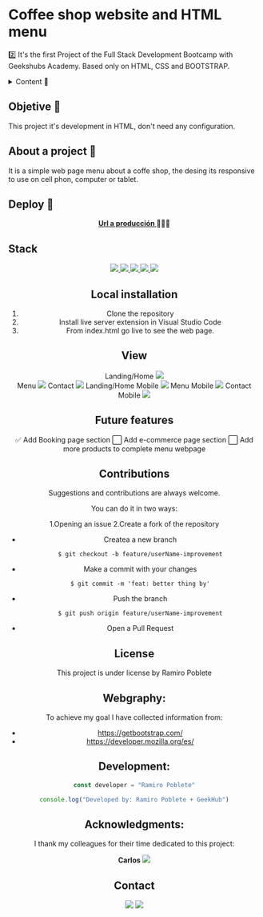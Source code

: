 # Coffee shop website and HTML menu

2️⃣ It's the first Project of the Full Stack Development Bootcamp with Geekshubs Academy. Based only on HTML, CSS and BOOTSTRAP.

<details>
  <summary>Content 📝</summary>
  <ol>
    <li><a href="#objetive-🎯 ">Objetive</a></li>
    <li><a href="#about-a-project-🔎-🔎">About to the project</a></li>
    <li><a href="#deploy-🚀">Deploy</a></li>
    <li><a href="#stack">Stack</a></li>
    <li><a href="#local-installation">Installation</a></li>
    <li><a href="#view">View</a></li>
    <li><a href="#future-features">Future features</a></li>
    <li><a href="#contributions">Contributions</a></li>
    <li><a href="#license">Licence</a></li>
    <li><a href="#webgraphy">Webgraphy</a></li>
    <li><a href="#development">Development</a></li>
    <li><a href="#acknowledgments">Acknowledgments</a></li>
    <li><a href="#contact">Contact</a></li>
  </ol>
</details>

## Objetive 🎯

This project it's development in HTML, don't need any configuration.

## About a project 🔎

It is a simple web page menu about a coffe shop, the desing its responsive to use on cell phon, computer or tablet.

## Deploy 🚀

<div align="center">
    <a href="https://ramer8.github.io/menuRestaurant/pages/contact.html"><strong>Url a producción </strong></a>🚀🚀🚀
</div>

## Stack

<div align="center">

<div align="center">
<a href="https://developer.mozilla.org/es/docs/Web/HTML">
    <img src= "https://img.shields.io/badge/HTML-239120?style=for-the-badge&logo=html5&logoColor=white"/>
</a>
<a href="https://developer.mozilla.org/es/docs/Web/CSS">
    <img src= "https://img.shields.io/badge/CSS3-1572B6?style=for-the-badge&logo=css3&logoColor=white"/>
</a>
<a href="https://www.github.com/">
    <img src= "https://img.shields.io/badge/Bootstrap-563D7C?style=for-the-badge&logo=bootstrap&logoColor=white"/>
</a>
<a href="https://www.github.com/">
    <img src= "https://img.shields.io/badge/Markdown-000000?style=for-the-badge&logo=markdown&logoColor=white"/>
</a>
<a href="https://www.github.com/">
    <img src= "https://img.shields.io/badge/GitHub-100000?style=for-the-badge&logo=github&logoColor=white"/>
</a>
 </div>

## Local installation

1. Clone the repository
2. Install live server extension in Visual Studio Code
3. From index.html go live to see the web page.

## View

Landing/Home
<img src="./img/view/landing.png">  
Menu
<img src="./img/view/menu.png">
Contact
<img src="./img/view/contact.png">
Landing/Home Mobile
<img src="./img/view/landingMobile.png">
Menu Mobile
<img src="./img/view/menuMobile.png">
Contact Mobile
<img src="./img/view/contactMobile.png">

## Future features

✅ Add Booking page section
⬜ Add e-commerce page section
⬜ Add more products to complete menu webpage

## Contributions

Suggestions and contributions are always welcome.

You can do it in two ways:

1.Opening an issue
2.Create a fork of the repository

- Createa a new branch
  ```
  $ git checkout -b feature/userName-improvement
  ```
- Make a commit with your changes
  ```
  $ git commit -m 'feat: better thing by'
  ```
- Push the branch
  ```
  $ git push origin feature/userName-improvement
  ```
- Open a Pull Request

## License

This project is under license by Ramiro Poblete

## Webgraphy:

To achieve my goal I have collected information from:

- https://getbootstrap.com/
- https://developer.mozilla.org/es/

## Development:

```js
const developer = "Ramiro Poblete"

console.log("Developed by: Ramiro Poblete + GeekHub")
```

## Acknowledgments:

I thank my colleagues for their time dedicated to this project:

**Carlos**
<a href="https://github.com/Dave86dev" target="_blank"><img src="https://img.shields.io/badge/github-24292F?style=for-the-badge&logo=github&logoColor=white" target="_blank"></a>

## Contact

<a href = "mailto:ramirolpoblete@gmail.com"><img src="https://img.shields.io/badge/Gmail-C6362C?style=for-the-badge&logo=gmail&logoColor=white" target="_blank"></a>
<a href="https://www.linkedin.com/in/ramiropoblete/" target="_blank"><img src="https://img.shields.io/badge/-LinkedIn-%230077B5?style=for-the-badge&logo=linkedin&logoColor=white" target="_blank"></a>

</p>
